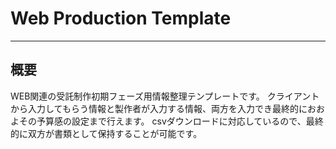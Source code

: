 # Web Production Template
****

## 概要
    
WEB関連の受託制作初期フェーズ用情報整理テンプレートです。
クライアントから入力してもらう情報と製作者が入力する情報、両方を入力でき最終的におおよその予算感の設定まで行えます。
csvダウンロードに対応しているので、最終的に双方が書類として保持することが可能です。